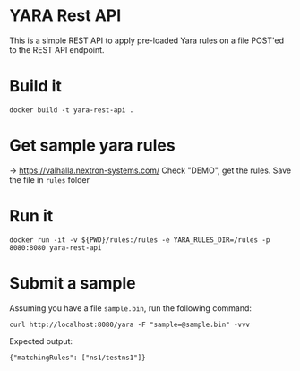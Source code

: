 YARA Rest API
====

This is a simple REST API to apply pre-loaded Yara rules on a file POST'ed
to the REST API endpoint.

# Build it
```
docker build -t yara-rest-api .
```

# Get sample yara rules
-> https://valhalla.nextron-systems.com/ 
Check "DEMO", get the rules.
Save the file in `rules` folder

# Run it

```
docker run -it -v ${PWD}/rules:/rules -e YARA_RULES_DIR=/rules -p 8080:8080 yara-rest-api
```

# Submit a sample

Assuming you have a file `sample.bin`, run the following command:
```
curl http://localhost:8080/yara -F "sample=@sample.bin" -vvv
```

Expected output:

```
{"matchingRules": ["ns1/testns1"]}
```
